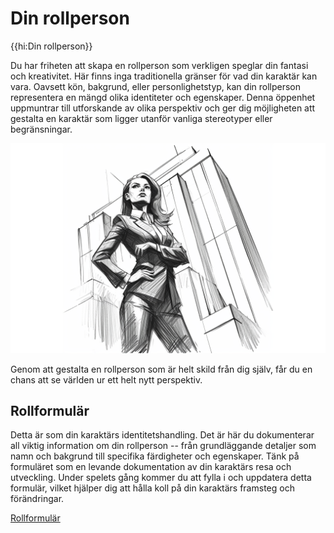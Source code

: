 # Din rollperson

{{hi:Din rollperson}}

Du har friheten att skapa en rollperson som verkligen speglar din fantasi och kreativitet. Här finns inga traditionella gränser för vad din karaktär kan vara. Oavsett kön, bakgrund, eller personlighetstyp, kan din rollperson representera en mängd olika identiteter och egenskaper. Denna öppenhet uppmuntrar till utforskande av olika perspektiv och ger dig möjligheten att gestalta en karaktär som ligger utanför vanliga stereotyper eller begränsningar.

![Rollperson](/resources/character-hero-2.png)

Genom att gestalta en rollperson som är helt skild från dig själv, får du en chans att se världen ur ett helt nytt perspektiv.


## Rollformulär

Detta är som din karaktärs identitetshandling. Det är här du dokumenterar all viktig information om din rollperson -- från grundläggande detaljer som namn och bakgrund till specifika färdigheter och egenskaper. Tänk på formuläret som en levande dokumentation av din karaktärs resa och utveckling. Under spelets gång kommer du att fylla i och uppdatera detta formulär, vilket hjälper dig att hålla koll på din karaktärs framsteg och förändringar.

[Rollformulär](/resources/character-form.pdf)

